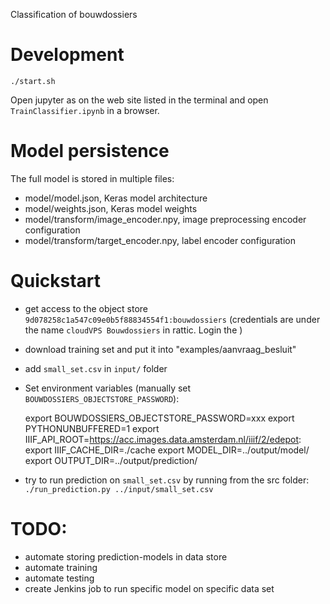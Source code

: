 
Classification of bouwdossiers

# Development

`./start.sh`

Open jupyter as on the web site listed in the terminal and open `TrainClassifier.ipynb` in a browser.



# Model persistence

The full model is stored in multiple files:
* model/model.json, Keras model architecture
* model/weights.json, Keras model weights
* model/transform/image_encoder.npy, image preprocessing encoder configuration
* model/transform/target_encoder.npy, label encoder configuration 


# Quickstart
- get access to the object store `9d078258c1a547c09e0b5f88834554f1:bouwdossiers` (credentials are under the 
name `cloudVPS Bouwdossiers` in rattic. Login the )
- download training set and put it into "examples/aanvraag_besluit"
- add `small_set.csv` in `input/` folder
- Set environment variables (manually set `BOUWDOSSIERS_OBJECTSTORE_PASSWORD`):

    export BOUWDOSSIERS_OBJECTSTORE_PASSWORD=xxx
    export PYTHONUNBUFFERED=1
    export IIIF_API_ROOT=https://acc.images.data.amsterdam.nl/iiif/2/edepot:
    export IIIF_CACHE_DIR=./cache
    export MODEL_DIR=../output/model/
    export OUTPUT_DIR=../output/prediction/

- try to run prediction on `small_set.csv` by running from the src folder: `./run_prediction.py ../input/small_set.csv`


# TODO:
- automate storing prediction-models in data store
- automate training 
- automate testing
- create Jenkins job to run specific model on specific data set 
